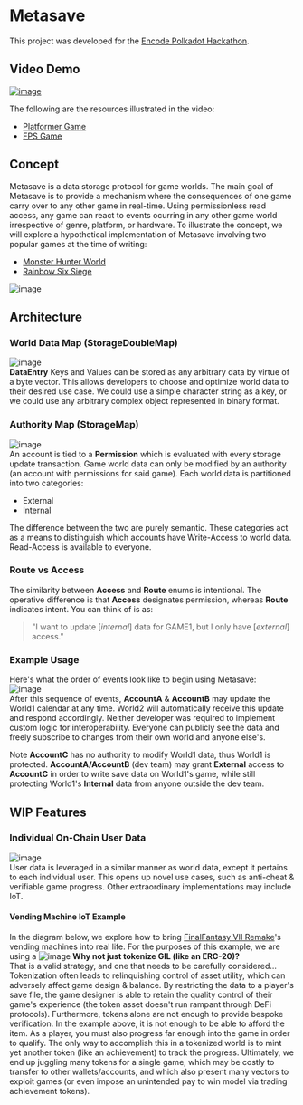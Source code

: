 # Metasave
This project was developed for the [Encode Polkadot Hackathon](https://www.encode.club/polkadot-club-hackathon). 
## Video Demo
[![image](https://user-images.githubusercontent.com/1028926/139475111-90bc8c40-ef4a-4c10-a520-7ff8d3468668.png)](https://studio.youtube.com/video/oZd8Vu2ZqiQ/edit)

The following are the resources illustrated in the video:
* [Platformer Game](https://dev.azure.com/bonillakelvin/MetaSave/_git/Polkadot_Platformer)
* [FPS Game](https://dev.azure.com/bonillakelvin/MetaSave/_git/Polkadot_FPS)

## Concept
Metasave is a data storage protocol for game worlds. The main goal of Metasave is to provide a mechanism where the consequences of one game carry over to any other game in real-time. Using permissionless read access, any game can react to events ocurring in any other game world irrespective of genre, platform, or hardware. To illustrate the concept, we will explore a hypothetical implementation of Metasave involving two popular games at the time of writing: 
* [Monster Hunter World](http://www.monsterhunterworld.com/us/)
* [Rainbow Six Siege](https://www.ubisoft.com/en-gb/game/rainbow-six/siege)

![image](https://user-images.githubusercontent.com/1028926/138626583-67dbe1a2-6991-43bc-bfd9-f45712ea6b8e.png)

## Architecture
### World Data Map (StorageDoubleMap)
![image](https://user-images.githubusercontent.com/1028926/138798123-5ba5866e-e222-4d33-a4a8-facd31159213.png)  
**DataEntry** Keys and Values can be stored as any arbitrary data by virtue of a byte vector. This allows developers to choose and optimize world data to their desired use case. We could use a simple character string as a key, or we could use any arbitrary complex object represented in binary format.
### Authority Map (StorageMap)
![image](https://user-images.githubusercontent.com/1028926/138798404-5e994e26-8d95-4a24-a150-d7ea4717105c.png)  
An account is tied to a **Permission** which is evaluated with every storage update transaction. Game world data can only be modified by an authority (an account with permissions for said game). Each world data is partitioned into two categories:
* External
* Internal

The difference between the two are purely semantic. These categories act as a means to distinguish which accounts have Write-Access to world data. Read-Access is available to everyone.

### Route vs Access  
The similarity between **Access** and **Route** enums is intentional. The operative difference is that **Access** designates permission, whereas **Route** indicates intent. You can think of is as:

> "I want to update [*internal*] data for GAME1, but I only have [*external*] access."

### Example Usage
Here's what the order of events look like to begin using Metasave:  
![image](https://user-images.githubusercontent.com/1028926/138800337-314bd68c-d573-46a2-b71c-dfa341920ce9.png)  
After this sequence of events, **AccountA** & **AccountB** may update the World1 calendar at any time. World2 will automatically receive this update and respond accordingly. 
Neither developer was required to implement custom logic for interoperability. Everyone can publicly see the data and freely subscribe to changes from their own world and anyone else's.  

Note **AccountC** has no authority to modify World1 data, thus World1 is protected. **AccountA/AccountB** (dev team) may grant **External** access to **AccountC** in order to write save data on World1's game, while still protecting World1's **Internal** data from anyone outside the dev team. 


## WIP Features
### Individual On-Chain User Data
![image](https://user-images.githubusercontent.com/1028926/139700828-55fd4e44-3eb1-4b1c-af8d-83558fa4cc32.png)  
User data is leveraged in a similar manner as world data, except it pertains to each individual user. This opens up novel use cases, such as anti-cheat & verifiable game progress. Other extraordinary implementations may include IoT.

#### Vending Machine IoT Example
In the diagram below, we explore how to bring [FinalFantasy VII Remake](https://www.playstation.com/en-us/games/final-fantasy-vii-remake/)'s vending machines into real life. For the purposes of this example, we are using a 
![image](https://user-images.githubusercontent.com/1028926/139705304-0e95736c-9843-4a55-ac29-c593a15854f2.png)
**Why not just tokenize GIL (like an ERC-20)?**  
That is a valid strategy, and one that needs to be carefully considered...  
Tokenization often leads to relinquishing control of asset utility, which can adversely affect game design & balance. By restricting the data to a player's save file, the game designer is able to retain the quality control of their game's experience (the token asset doesn't run rampant through DeFi protocols). Furthermore, tokens alone are not enough to provide bespoke verification. In the example above, it is not enough to be able to afford the item. As a player, you must also progress far enough into the game in order to qualify. The only way to accomplish this in a tokenized world is to mint yet another token (like an achievement) to track the progress. Ultimately, we end up juggling many tokens for a single game, which may be costly to transfer to other wallets/accounts, and which also present many vectors to exploit games (or even impose an unintended pay to win model via trading achievement tokens).
